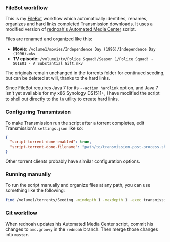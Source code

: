 ### FileBot workflow

This is my [FileBot](http://filebot.net) workflow which automatically identifies, renames, organizes and hard links completed Transmission downloads. It uses a modified version of [rednoah's Automated Media Center](http://www.filebot.net/forums/viewtopic.php?f=4&t=215) script.

Files are renamed and organized like this:

* **Movie:** `/volume1/movies/Independence Day (1996)/Independence Day (1996).mkv`
* **TV episode:** `/volume1/tv/Police Squad!/Season 1/Police Squad! - S01E01 - A Substantial Gift.mkv`

The originals remain unchanged in the torrents folder for continued seeding, but can be deleted at will, thanks to the hard links.

Since FileBot requires Java 7 for its `--action hardlink` option, and Java 7 isn't yet available for my x86 Synology DS1511+, I have modified the script to shell out directly to the `ln` utility to create hard links.

### Configuring Transmission

To make Transmission run the script after a torrent completes, edit Transmission's `settings.json` like so:

```json
{
  "script-torrent-done-enabled": true,
  "script-torrent-done-filename": "path/to/transmission-post-process.sh"
}
```

Other torrent clients probably have similar configuration options.

### Running manually

To run the script manually and organize files at any path, you can use something like the following:

```bash
find /volume1/torrents/Seeding -mindepth 1 -maxdepth 1 -exec transmission-post-process.sh {} \;
```

### Git workflow

When rednoah updates his Automated Media Center script, commit his changes to `amc.groovy` in the `rednoah` branch. Then merge those changes into `master`.
